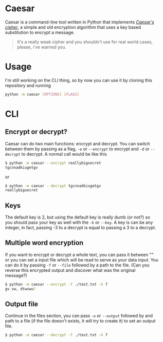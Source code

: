 # Caesar

Caesar is a command-line tool written in Python that implements [_Caesar's cipher_](https://en.wikipedia.org/wiki/Caesar_cipher), a simple and old encryption algorithm that uses a key based substitution to encrypt a message.

> It's a really weak cipher and you shouldn't use for real world cases, please, i've warned you.

# Usage

I'm still working on the CLI thing, so by now you can use it by cloning this repository and running

```bash
python -m caesar [OPTIONS] [FLAGS]
```

# CLI

## Encrypt or decrypt?

Caesar can do two main functions: encrypt and decrypt. You can switch between them by passing as
a flag, `-e` or `--encrypt` to encrypt and `-d` or `--decrypt` to decrypt. A normal call would 
be like this

```bash
$ python -m caesar --encrypt reallybigsecret
tgcnnadkiugetgv
```
or

```bash
$ python -m caesar --decrypt tgcnnadkiugetgv
reallybigsecret
```

## Keys

The default key is 2, but using the default key is really dumb (or not?) so you should pass your key as well with the `-k` or `--key`. A key is can be any integer, in fact, passing -3 to a decrypt is equal to passing a 3 to a decrypt.

## Multiple word encryption

If you want to encrypt or decrypt a whole text, you can pass it between "" or you can set a input file which will be read to serve as your data input. You can do it by passing `-f` or `--file` followed by a path to the file. (Can you reverse this encrypted output and discover what was the original message?)

```bash
$ python -m caesar --encrypt -f ./test.txt -k 7
gv vw, dtwvwu?
```

## Output file

Continue in the files section, you can pass `-o` or `--output` followed by and path to a file (if the file doesn't exists, it will try to create it) to set an output file.

```bash
$ python -m caesar --decrypt -f ./test.txt -k 7
```